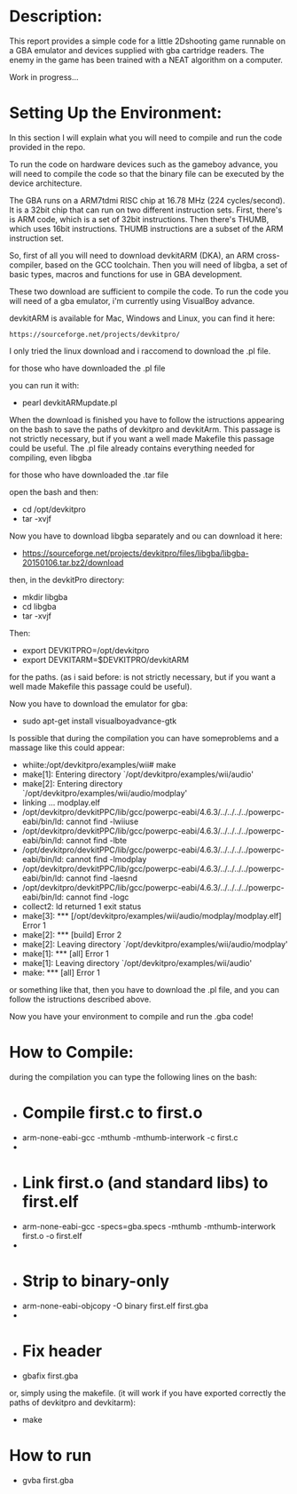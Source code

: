 # Description:
This report provides a simple code for a little 2Dshooting game runnable on a GBA emulator and devices supplied with gba cartridge readers.
The enemy in the game has been trained with a NEAT algorithm on a computer.

Work in progress...

# Setting Up the Environment:

In this section I will explain what you will need to compile and run the code provided in the repo.

To run the code on hardware devices such as the gameboy advance, 
you will need to compile the code so that the binary file can be executed by the device architecture.

The GBA runs on a ARM7tdmi RISC chip at 16.78 MHz (224 cycles/second). It is a 32bit chip that can run on two different instruction sets. 
First, there's is ARM code, which is a set of 32bit instructions. Then there's THUMB, which uses 16bit instructions. THUMB instructions are a subset of the ARM instruction set.

So, first of all you will need to download devkitARM (DKA), an ARM cross-compiler, based on the GCC toolchain.
Then you will need of libgba, a set of basic types, macros and functions for use in GBA development.

These two download are sufficient to compile the code.
To run the code you will need of a gba emulator, i'm currently using VisualBoy advance.

devkitARM is available for Mac, Windows and Linux, you can find it here:
```
https://sourceforge.net/projects/devkitpro/
```
I only tried the linux download and i raccomend to download the .pl file.

for those who have downloaded the .pl file

you can run it with:

- pearl devkitARMupdate.pl

When the download is finished you have to follow the istructions appearing on the bash to save the paths of devkitpro and devkitArm.
This passage is not strictly necessary, but if you want a well made Makefile this passage could be useful.
The .pl file already contains everything needed for compiling, even libgba

for those who have downloaded the .tar file

open the bash and then:

- cd /opt/devkitpro
- tar -xvjf <file you downloaded>

Now you have to download libgba separately and ou can download it here:

- https://sourceforge.net/projects/devkitpro/files/libgba/libgba-20150106.tar.bz2/download

then, in the devkitPro directory:

- mkdir libgba
- cd libgba
- tar -xvjf <libgba you downloaded>

Then:

- export DEVKITPRO=/opt/devkitpro
- export DEVKITARM=$DEVKITPRO/devkitARM

for the paths. (as i said before: is not strictly necessary, but if you want a well made Makefile this passage could be useful).

Now you have to download the emulator for gba:

- sudo apt-get install visualboyadvance-gtk

Is possible that during the compilation you can have someproblems and a massage like this could appear:

- whiite:/opt/devkitpro/examples/wii# make
- make[1]: Entering directory `/opt/devkitpro/examples/wii/audio'
- make[2]: Entering directory `/opt/devkitpro/examples/wii/audio/modplay'
- linking ... modplay.elf
- /opt/devkitpro/devkitPPC/lib/gcc/powerpc-eabi/4.6.3/../../../../powerpc-eabi/bin/ld: cannot find -lwiiuse
- /opt/devkitpro/devkitPPC/lib/gcc/powerpc-eabi/4.6.3/../../../../powerpc-eabi/bin/ld: cannot find -lbte
- /opt/devkitpro/devkitPPC/lib/gcc/powerpc-eabi/4.6.3/../../../../powerpc-eabi/bin/ld: cannot find -lmodplay
- /opt/devkitpro/devkitPPC/lib/gcc/powerpc-eabi/4.6.3/../../../../powerpc-eabi/bin/ld: cannot find -laesnd
- /opt/devkitpro/devkitPPC/lib/gcc/powerpc-eabi/4.6.3/../../../../powerpc-eabi/bin/ld: cannot find -logc
- collect2: ld returned 1 exit status
- make[3]: *** [/opt/devkitpro/examples/wii/audio/modplay/modplay.elf] Error 1
- make[2]: *** [build] Error 2
- make[2]: Leaving directory `/opt/devkitpro/examples/wii/audio/modplay'
- make[1]: *** [all] Error 1
- make[1]: Leaving directory `/opt/devkitpro/examples/wii/audio'
- make: *** [all] Error 1

or something like that, then you have to download the .pl file, and you can follow the istructions described above.

Now you have your environment to compile and run the .gba code!

# How to Compile:

during the compilation you can type the following lines on the bash:

- # Compile first.c to first.o
- arm-none-eabi-gcc -mthumb -mthumb-interwork -c first.c
- 
- # Link first.o (and standard libs) to first.elf
- arm-none-eabi-gcc -specs=gba.specs -mthumb -mthumb-interwork first.o -o first.elf
- 
- # Strip to binary-only
- arm-none-eabi-objcopy -O binary first.elf first.gba
- 
- # Fix header
- gbafix first.gba

or, simply using the makefile. (it will work if you have exported correctly the paths of devkitpro and devkitarm):

- make

# How to run

- gvba first.gba






 

